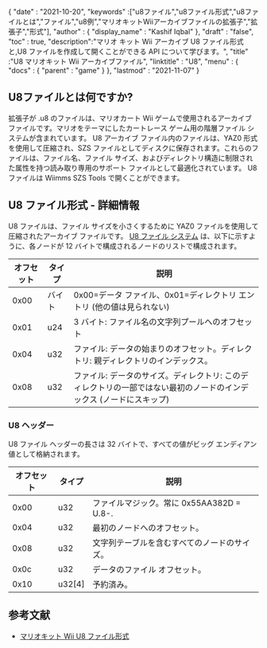{
  "date" : "2021-10-20",
  "keywords" :["u8ファイル","u8ファイル形式","u8ファイルとは","ファイル","u8例","マリオキットWiiアーカイブファイルの拡張子","拡張子","形式"],
  "author" : {
    "display_name" : "Kashif Iqbal"
},
  "draft" : "false",
  "toc" : true,
  "description":"マリオ キット Wii アーカイブ U8 ファイル形式と,U8 ファイルを作成して開くことができる API について学びます。",
  "title" :"U8 マリオキット Wii アーカイブファイル",
  "linktitle" : "U8",
  "menu" : {
    "docs" : {
      "parent" : "game"
}
},
  "lastmod" : "2021-11-07"
}

## U8ファイルとは何ですか?

拡張子が .u8 のファイルは、マリオカート Wii ゲームで使用されるアーカイブ ファイルです。マリオをテーマにしたカートレース ゲーム用の階層ファイル システムが含まれています。 U8 アーカイブ ファイル内のファイルは、YAZ0 形式を使用して圧縮され、SZS ファイルとしてディスクに保存されます。これらのファイルは、ファイル名、ファイル サイズ、およびディレクトリ構造に制限された属性を持つ読み取り専用のサポート ファイルとして最適化されています。 U8 ファイルは Wiimms SZS Tools で開くことができます。

## U8 ファイル形式 - 詳細情報

U8 ファイルは、ファイル サイズを小さくするために YAZ0 ファイルを使用して圧縮されたアーカイブ ファイルです。 [U8 ファイル システム](https://wiki.tockdom.com/wiki/U8_(File_Format)) は、以下に示すように、各ノードが 12 バイトで構成されるノードのリストで構成されます。

|オフセット|タイプ|説明|
---|---|---|
|0x00 |バイト |0x00=データ ファイル、0x01=ディレクトリ エントリ (他の値は見られない)|
|0x01 |u24| 3 バイト: ファイル名の文字列プールへのオフセット |
|0x04 |u32 |ファイル: データの始まりのオフセット。ディレクトリ: 親ディレクトリのインデックス。
|0x08 |u32 |ファイル: データのサイズ。ディレクトリ: このディレクトリの一部ではない最初のノードのインデックス (ノードにスキップ)|

### U8 ヘッダー

U8 ファイル ヘッダーの長さは 32 バイトで、すべての値がビッグ エンディアン値として格納されます。

|オフセット|タイプ|説明|
---|---|---|
|0x00| u32 |ファイルマジック。常に 0x55AA382D = U.8-.|
|0x04| u32 |最初のノードへのオフセット。|
|0x08| u32 |文字列テーブルを含むすべてのノードのサイズ。|
|0x0c| u32 |データのファイル オフセット。|
|0x10| u32[4] |予約済み。

## 参考文献

* [マリオキット Wii U8 ファイル形式](https://wiki.tockdom.com/wiki/U8_(File_Format))

